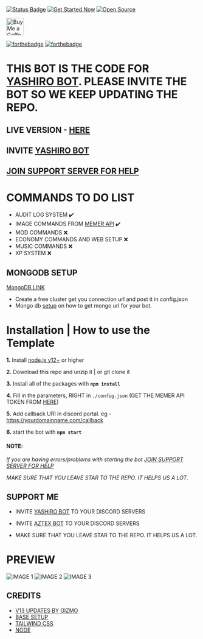 <p>
  <a href="https://maintained.cc"><img src="https://maintained.cc/SDBagel/Maintained/1?" alt="Status Badge"></a>
  <a href="https://maintained.cc"><img src="https://maintained.cc/SDBagel/Maintained/2?" alt="Get Started Now"></a>
  <a href=""><img src="https://badges.frapsoft.com/os/v1/open-source.svg?v=103" alt="Open Source"></a>

  <a href='https://ko-fi.com/Yash094' target='_blank'><img height='35' style='border:0px;height:46px;' src='https://az743702.vo.msecnd.net/cdn/kofi3.png?v=0' border='0' alt='Buy Me a Coffee at ko-fi.com' />
</p>

[![forthebadge](https://forthebadge.com/images/badges/built-with-love.svg)](https://forthebadge.com)
[![forthebadge](https://forthebadge.com/images/badges/made-with-javascript.svg)](https://forthebadge.com)

# THIS BOT IS THE CODE FOR [YASHIRO BOT](https://dsc.gg/yashiro). PLEASE INVITE THE BOT SO WE KEEP UPDATING THE REPO.


## LIVE VERSION - [HERE](https://yashirobot.cf)

## INVITE [YASHIRO BOT](https://dsc.gg/yashiro)

## [JOIN SUPPORT SERVER FOR HELP](https://discord.com/invite/emD44ZJaSA)

# COMMANDS TO DO LIST
* AUDIT LOG SYSTEM ✔️
* IMAGE COMMANDS FROM [MEMER API](htps://memer-api.js.org) ✔️
* MOD COMMANDS ❌
* ECONOMY COMMANDS AND WEB SETUP ❌
* MUSIC COMMANDS ❌
* XP SYSTEM ❌

## MONGODB SETUP

[MongoDB LINK](https://www.mongodb.com/)
* Create a free cluster get you connection url and post it in config.json
* Mongo db [setup](https://github.com/Yash094/Discord-Dashboard-Bot/wiki/mongodb-setup) on how to get mongo url for your bot.


# Installation | How to use the Template

 **1.** Install [node.js v12+](https://nodejs.org/api/cli.html#cli_unhandled_rejections_mode) or higher

 **2.** Download this repo and unzip it    |    or git clone it

 **3.** Install all of the packages with **`npm install`**

 **4.** Fill in the parameters, RIGHT in `./config.json` (GET THE MEMER API TOKEN FROM [HERE](https://discord.com/invite/emD44ZJaSA))

 **5.** Add callback URI in discord portal. eg - https://yourdomainname.com/callback

 **6.** start the bot with **`npm start`**

#### **NOTE:**

*If you are having errors/problems with starting the bot [JOIN SUPPORT SERVER FOR HELP](https://discord.com/invite/emD44ZJaSA)*

*MAKE SURE THAT YOU LEAVE STAR TO THE REPO. IT HELPS US A LOT.*

## SUPPORT ME  
* INVITE [YASHIRO BOT](https://dsc.gg/yashiro) TO YOUR DISCORD SERVERS

* INVITE [AZTEX BOT](https://dsc.gg/aztex) TO YOUR DISCORD SERVERS

* MAKE SURE THAT YOU LEAVE STAR TO THE REPO. IT HELPS US A LOT.


# PREVIEW

![IMAGE 1](https://media.discordapp.net/attachments/814919677113008139/856843110922715176/Screenshot_11.png?width=899&height=406)
![IMAGE 2](https://media.discordapp.net/attachments/814919677113008139/856843111300988968/Screenshot_9.png?width=893&height=406)
![IMAGE 3](https://media.discordapp.net/attachments/814919677113008139/856843111845724200/Screenshot_8.png?width=884&height=406)

## CREDITS
* [V13 UPDATES BY GIZMO](https://github.com/gizmo-dev)
* [BASE SETUP](https://github.com/MrAugu/simple-discordjs-dashboard)
* [TAILWIND CSS](https://tailwindcss.com/)
* [NODE](https://nodejs.org)

